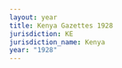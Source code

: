 ```yaml
---
layout: year
title: Kenya Gazettes 1928
jurisdiction: KE
jurisdiction_name: Kenya
year: "1928"
---
```

